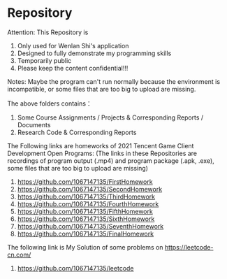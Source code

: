 # Repository

Attention: This Repository is 
1. Only used for Wenlan Shi's application
2. Designed to fully demonstrate my programming skills
3. Temporarily public
4. Please keep the content confidential!!!

Notes: Maybe the program can't run normally because the environment is incompatible, or some files that are too big to upload are missing. 

The above folders contains：
1. Some Course Assignments / Projects & Corresponding Reports / Documents
2. Research Code & Corresponding Reports

The Following links are homeworks of 2021 Tencent Game Client Development Open Programs:
(The links in these Repositories are recordings of program output (.mp4) and program package (.apk, .exe), some files that are too big to upload are missing)
1. https://github.com/1067147135/FirstHomework
2. https://github.com/1067147135/SecondHomework
3. https://github.com/1067147135/ThirdHomework
4. https://github.com/1067147135/FourthHomework
5. https://github.com/1067147135/FifthHomework
6. https://github.com/1067147135/SixthHomework
7. https://github.com/1067147135/SeventhHomework
8. https://github.com/1067147135/FinalHomework

The following link is My Solution of some problems on https://leetcode-cn.com/
1. https://github.com/1067147135/leetcode
